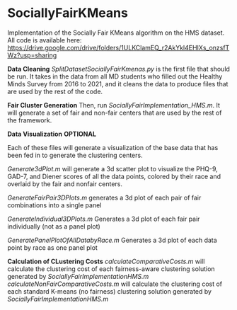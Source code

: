# SociallyFairKMeans
Implementation of the Socially Fair KMeans algorithm on the HMS dataset. All code is available here: https://drive.google.com/drive/folders/1ULKClamEQ_r2AkYkl4EHIXs_onzsfTWz?usp=sharing

**Data Cleaning**
_SplitDatasetSociallyFairKmenas.py_ is the first file that should be run. It takes in the data from all MD students who filled out the Healthy Minds Survey from 2016 to 2021, and it cleans the data to produce files that are used by the rest of the code.


**Fair Cluster Generation**
Then, run _SociallyFairImplementation_HMS.m_. It will generate a set of fair and non-fair centers that are used by the rest of the framework.

**Data Visualization** **OPTIONAL**

Each of these files will generate a visualization of the base data that has been fed in to generate the clustering centers.

_Generate3dPlot.m_ will generate a 3d scatter plot to visualize the PHQ-9, GAD-7, and Diener scores of all the data points, colored by their race and overlaid by the fair and nonfair centers.

_GenerateFairPair3DPlots.m_ generates a 3d plot of each pair of fair combinations into a single panel

_GenerateIndividual3DPlots.m_ Generates a 3d plot of each fair pair individually (not as a panel plot)

_GeneratePanelPlotOfAllDatabyRace.m_ Generates a 3d plot of each data point by race as one panel plot

**Calculation of CLustering Costs**
_calculateComparativeCosts.m_ will calculate the clustering cost of each fairness-aware clustering solution generated by _SociallyFairImplementationHMS.m_
_calculateNonFairComparativeCosts.m_ will calculate the clustering cost of each standard K-means (no fairness) clustering solution generated by _SociallyFairImplementationHMS.m_

